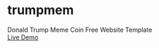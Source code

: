 # trumpmem
Donald Trump Meme Coin Free Website Template <br>
[Live Demo
](https://therichpost.com/trump-meme-coin-free-website-template/)
